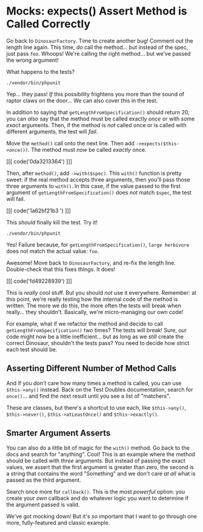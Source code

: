 # Mocks: expects() Assert Method is Called Correctly

Go back to `DinosaurFactory`. Time to create another bug! Comment out the length
line again. This time, *do* call the method... but instead of the spec, just pass
`foo`. Whoops! We're calling the right method... but we've passed the wrong argument!

What happens to the tests?

```terminal-silent
./vendor/bin/phpunit
```

Yep... they pass! *If* this possibility frightens you more than the sound of raptor
claws on the door... We can also cover this in the test.

In addition to saying that `getLengthFromSpecification()` should return 20, you
can *also* say that the method must be called exactly *once* or with some *exact*
arguments. Then, if the method is *not* called once or is called with different
arguments, the test will *fail*.

Move the `method()` call onto the next line. Then add `->expects($this->once())`.
The method must *now* be called *exactly* once.

[[[ code('0da3213364') ]]]

Then, after `method()`, add `->with($spec)`. This `with()` function is pretty sweet:
if the real method accepts three arguments, then you'll pass those three arguments
to `with()`. In this case, if the value passed to the first argument of
`getLengthFromSpecification()` does *not* match `$spec`, the test will fail.

[[[ code('1a62bf21b3 ') ]]]

This *should* finally kill the test. Try it!

```terminal-silent
./vendor/bin/phpunit
```

Yes! Failure because, for `getLengthFromSpecification()`, `large herbivore` does
not match the actual value: `foo`.

Awesome! Move back to `DinosaurFactory`, and re-fix the length line. Double-check
that this fixes things. It does!

[[[ code('fd49228939') ]]]

This is *really* cool stuff. But you should *not* use it everywhere. Remember:
at this point, we're really testing how the internal code of the method is written.
The more we do this, the more often the tests will break when really... they shouldn't.
Basically, we're micro-managing our own code!

For example, what if we refactor the method and decide to call `getLengthFromSpecification()`
two times? The tests will break! Sure, our code might now be a little inefficient...
but as long as we *still* create the correct Dinosaur, shouldn't the tests pass?
You need to decide how strict each test should be.

## Asserting Different Number of Method Calls

And if you *don't* care how many times a method is called, you can use
`$this->any()` instead. Back on the Test Doubles documentation, search for `once()`...
and find the next result until you see a list of "matchers". 

These are classes, but there's a shortcut to use each, like `$this->any()`,
`$this->never()`, `$this->atLeastOnce()` and `$this->exactly()`.

## Smarter Argument Asserts

You can also do a little bit of magic for the `with()` method. Go back to the docs
and search for "anything". Cool! This is an example where the method should be
called with *three* arguments. But instead of passing the exact values, we assert
that the first argument is greater than zero, the second is a string that contains
the word "Something" and we don't care *at all* what is passed as the third argument.

Search once more for `callback()`. This is the most *powerful* option: you create
your *own* callback and do whatever logic you want to determine if the argument
passed is valid.

We've got mocking down! But it's *so* important that I want to go through
one more, fully-featured and classic example.
